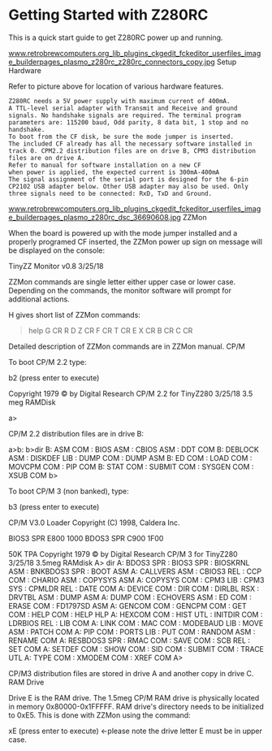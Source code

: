 # Getting Started with Z280RC

This is a quick start guide to get Z280RC power up and running.

www.retrobrewcomputers.org_lib_plugins_ckgedit_fckeditor_userfiles_image_builderpages_plasmo_z280rc_z280rc_connectors_copy.jpg
Setup Hardware

Refer to picture above for location of various hardware features.

    Z280RC needs a 5V power supply with maximum current of 400mA.
    A TTL-level serial adapter with Transmit and Receive and ground signals. No handshake signals are required. The terminal program parameters are: 115200 baud, Odd parity, 8 data bit, 1 stop and no handshake.
    To boot from the CF disk, be sure the mode jumper is inserted.
    The included CF already has all the necessary software installed in track 0. CPM2.2 distribution files are on drive B, CPM3 distribution files are on drive A.
    Refer to manual for software installation on a new CF
    when power is applied, the expected current is 300mA-400mA
    The signal assignment of the serial port is designed for the 6-pin CP2102 USB adapter below. Other USB adapter may also be used. Only three signals need to be connected: RxD, TxD and Ground.

www.retrobrewcomputers.org_lib_plugins_ckgedit_fckeditor_userfiles_image_builderpages_plasmo_z280rc_dsc_36690608.jpg
ZZMon

When the board is powered up with the mode jumper installed and a properly programed CF inserted, the ZZMon power up sign on message will be displayed on the console:


TinyZZ Monitor v0.8 3/25/18

>

ZZMon commands are single letter either upper case or lower case. Depending on the commands, the monitor software will prompt for additional actions.

H gives short list of ZZMon commands:

>help
G <addr> CR
R <track> <sector>
D <start addr> <end addr>
Z CR
F CR
T CR
E <addr>
X <options> CR
B <options> CR
C <options> CR

>

Detailed description of ZZMon commands are in ZZMon manual.
CP/M

To boot CP/M 2.2 type:

b2 (press enter to execute)

Copyright 1979 © by Digital Research
CP/M 2.2 for TinyZ280
3/25/18 3.5 meg RAMDisk

a>

CP/M 2.2 distribution files are in drive B:

a>b:
b>dir
B: ASM COM : BIOS ASM : CBIOS ASM : DDT COM
B: DEBLOCK ASM : DISKDEF LIB : DUMP COM : DUMP ASM
B: ED COM : LOAD COM : MOVCPM COM : PIP COM
B: STAT COM : SUBMIT COM : SYSGEN COM : XSUB COM
b>

To boot CP/M 3 (non banked), type:

b3 (press enter to execute)

CP/M V3.0 Loader
Copyright (C) 1998, Caldera Inc.

BIOS3 SPR E800 1000
BDOS3 SPR C900 1F00

50K TPA
Copyright 1979 © by Digital Research
CP/M 3 for TinyZ280 3/25/18 3.5meg RAMdisk
A> dir
A: BDOS3 SPR : BIOS3 SPR : BIOSKRNL ASM : BNKBDOS3 SPR : BOOT ASM
A: CALLVERS ASM : CBIOS3 REL : CCP COM : CHARIO ASM : COPYSYS ASM
A: COPYSYS COM : CPM3 LIB : CPM3 SYS : CPMLDR REL : DATE COM
A: DEVICE COM : DIR COM : DIRLBL RSX : DRVTBL ASM : DUMP ASM
A: DUMP COM : ECHOVERS ASM : ED COM : ERASE COM : FD1797SD ASM
A: GENCOM COM : GENCPM COM : GET COM : HELP COM : HELP HLP
A: HEXCOM COM : HIST UTL : INITDIR COM : LDRBIOS REL : LIB COM
A: LINK COM : MAC COM : MODEBAUD LIB : MOVE ASM : PATCH COM
A: PIP COM : PORTS LIB : PUT COM : RANDOM ASM : RENAME COM
A: RESBDOS3 SPR : RMAC COM : SAVE COM : SCB REL : SET COM
A: SETDEF COM : SHOW COM : SID COM : SUBMIT COM : TRACE UTL
A: TYPE COM : XMODEM COM : XREF COM
A>

CP/M3 distribution files are stored in drive A and another copy in drive C.
RAM Drive

Drive E is the RAM drive. The 1.5meg CP/M RAM drive is physically located in memory 0x80000-0x1FFFFF. RAM drive's directory needs to be initialized to 0xE5. This is done with ZZMon using the command:

xE (press enter to execute) ←please note the drive letter E must be in upper case.
